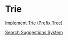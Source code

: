 # Trie

[Implement Trie (Prefix Tree)](https://leetcode.com/problems/implement-trie-prefix-tree/?envType=study-plan-v2&envId=leetcode-75)

[Search Suggestions System](https://leetcode.com/problems/search-suggestions-system/?envType=study-plan-v2&envId=leetcode-75)

